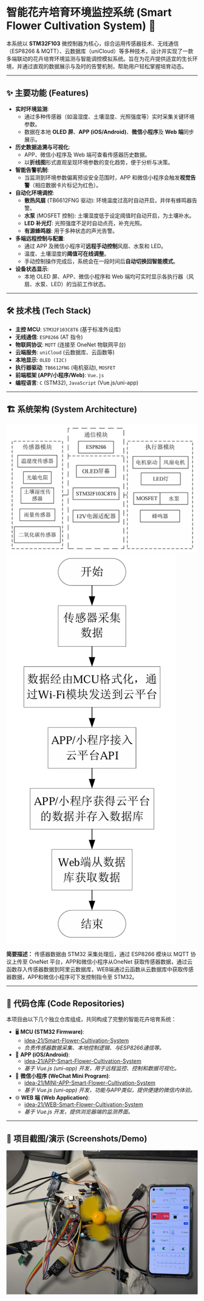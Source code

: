 # 智能花卉培育环境监控系统 (Smart Flower Cultivation System) 🌱

本系统以 **STM32F103** 微控制器为核心，综合运用传感器技术、无线通信（ESP8266 & MQTT）、云数据库（uniCloud）等多种技术，设计并实现了一款多端联动的花卉培育环境监测与智能调控模拟系统。旨在为花卉提供适宜的生长环境，并通过直观的数据展示与及时的告警机制，帮助用户轻松掌握培育动态。

---

## ✨ 主要功能 (Features)

*   **实时环境监测**:
    *   通过多种传感器（如温湿度、土壤湿度、光照强度等）实时采集关键环境参数。
    *   数据在本地 **OLED 屏**、**APP (iOS/Android)**、**微信小程序**及 **Web 端**同步展示。
*   **历史数据追溯与可视化**:
    *   APP、微信小程序及 Web 端可查看传感器历史数据。
    *   以**折线图**形式直观呈现环境参数的变化趋势，便于分析与决策。
*   **智能告警机制**:
    *   当监测到环境参数偏离预设安全范围时，APP 和微信小程序会触发**视觉告警**（相应数据卡片标记为红色）。
*   **自动化环境调控**:
    *   **散热风扇** (TB6612FNG 驱动): 环境温度过高时自动开启，并伴有蜂鸣器告警。
    *   **水泵** (MOSFET 控制): 土壤湿度低于设定阈值时自动开启，为土壤补水。
    *   **LED 补光灯**: 光照强度不足时自动点亮，补充光照。
    *   **有源蜂鸣器**: 用于多种状态的声光告警。
*   **多端远程控制与配置**:
    *   通过 APP 及微信小程序可**远程手动控制**风扇、水泵和 LED。
    *   温度、土壤湿度的**阈值可在线调整**。
    *   手动控制操作完成后，系统会在一段时间后**自动切换回智能模式**。
*   **设备状态显示**:
    *   本地 OLED 屏、APP、微信小程序和 Web 端均可实时显示各执行器（风扇、水泵、LED）的当前工作状态。

---

## 🛠️ 技术栈 (Tech Stack)

*   **主控 MCU**: `STM32F103C8T6` (基于标准外设库)
*   **无线通信**: `ESP8266` (AT 指令)
*   **物联网协议**: `MQTT` (连接至 OneNet 物联网平台)
*   **云端服务**: `uniCloud` (云数据库、云函数等)
*   **本地显示**: `OLED (I2C)`
*   **执行器驱动**: `TB6612FNG` (电机驱动), `MOSFET`
*   **前端框架 (APP/小程序/Web)**: `Vue.js` 
*   **编程语言**: `C` (STM32), `JavaScript` (Vue.js/uni-app)

---

## 🏗️ 系统架构 (System Architecture)

*![23f128f0158447ccfecbb86c9706e9e7.png](./23f128f0158447ccfecbb86c9706e9e7.png)![26a127c52b8308483e7634a102c6067a.png](./26a127c52b8308483e7634a102c6067a.png)*

**简要描述：** 传感器数据由 STM32 采集处理后，通过 ESP8266 模块以 MQTT 协议上传至 OneNet 平台，APP和微信小程序从OneNet 获取传感器数据，通过云函数存入传感器数据到阿里云数据库，WEB端通过云函数从云数据库中获取传感器数据，APP和微信小程序可下发控制指令至 STM32。

---

## 🚀 代码仓库 (Code Repositories)

本项目由以下几个独立仓库组成，共同构成了完整的智能花卉培育系统：

*   🖥️ **MCU (STM32 Firmware)**:
    *   [idea-21/Smart-Flower-Cultivation-System](https://github.com/idea-21/Smart-Flower-Cultivation-System)
    *   *负责传感器数据采集、本地控制逻辑、与ESP8266通信等。*
*   📱 **APP (iOS/Android)**:
    *   [idea-21/APP-Smart-Flower-Cultivation-System](https://github.com/idea-21/APP-Smart-Flower-Cultivation-System)
    *   *基于 Vue.js (uni-app) 开发，用于远程监控、控制和数据可视化。*
*   💬 **微信小程序 (WeChat Mini Program)**:
    *   [idea-21/MINI-APP-Smart-Flower-Cultivation-System](https://github.com/idea-21/MINI-APP-Smart-Flower-Cultivation-System)
    *   *基于 Vue.js (uni-app) 开发，功能与APP类似，提供便捷的微信内体验。*
*   🌐 **WEB 端 (Web Application)**:
    *   [idea-21/WEB-Smart-Flower-Cultivation-System](https://github.com/idea-21/WEB-Smart-Flower-Cultivation-System)
    *   *基于 Vue.js 开发，提供浏览器端的监测界面。*

---

## 📸 项目截图/演示 (Screenshots/Demo)

*![229e9dfd17615e388a8eed9b65ea3787.png](./229e9dfd17615e388a8eed9b65ea3787.png)*
